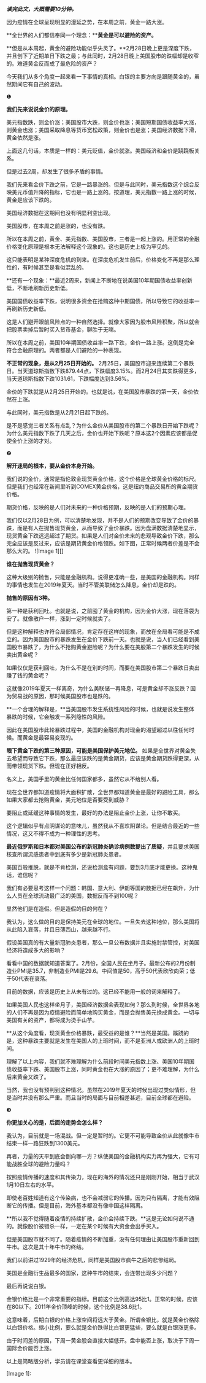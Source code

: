 ***读完此文，大概需要10分钟。***
  
  
因为疫情在全球呈现明显的漫延之势，在本周之前，黄金一路大涨。
  
**全世界的人们都信奉同一个理念：****黄金是可以避险的资产。**
  
**但是从本周起，黄金的避险功能似乎失灵了。**2月28日晚上更是深度下跌，并且创下了近期单日下跌之最；与此同时，2月28日晚上美国股市的跌幅却是收窄的。难道黄金反而成了最危险的资产？
  
今天我们从多个角度一起来看一下事情的真相。白银的主要方向是跟随黄金的，虽然期间它有自己的波动。
  
❶
  
**我们先来说说金价的原理。**
  
美元指数跌，则金价涨；美国股市大跌，则金价也涨；美国短期国债收益率大涨，则黄金也涨；美国采取降息等货币宽松政策，则金价也是涨；美国经济数据下滑，黄金依然是涨。
  
上面这几句话，本质是一样的：美元贬值，金价就涨。美国经济和金价是跷跷板关系。
  
但是过去2周，却发生了很多矛盾的事情。
  
我们先来看金价下跌之前，它是一路暴涨的。但是与此同时，美元指数这个综合反映美元币值升降的指标，它也是一路上涨的。按道理，美元指数一路上涨的时候，黄金是应该下跌的。
  
美国经济数据在这期间也没有明显利空出现。
  
美国股市，在本周之前是涨的，也没有跌。
  
所以在本周之前，黄金、美元指数、美国股市，三者是一起上涨的。用正常的金融价格变化原理是根本无法解释这个现象的。这也是历史上极为罕见的。
  
这只能表明是某种深度危机的到来。在深度危机发生前后，价格变化不再是那么理性的，有时候甚至是看似混乱的。
  
**还有一个现象：**最近2周来，新闻上不断地在说美国10年期国债收益率创新低，不断地刷新历史新低。
  
美国国债收益率下跌，说明很多资金在抢购这种中期国债，所以导致它的收益率一再刷新历史新低。
  
这是人们避开眼前风险点的一种自然选择。就像大家因为股市风险积聚，所以就会把股票卖掉后暂时买入货币基金，聊胜于无嘛。
  
所以在本周之前，美国10年期国债收益率一路下跌，金价一路上涨。这倒是完全符合金融原理的。两者都是人们避险的一种表现。
  
**不正常的现象，是从2月25日开始的。**
2月25日，美国股市迎来连续第二个暴跌日。当天道琼斯指数下跌879.44点，下跌幅度3.15%。而2月24日其实跌得更多，当天道琼斯指数下跌1031.61，下跌幅度达到3.56%。
  
金价的下跌就是从2月25日开始的。也就是说，在美国股市暴跌的第一天，金价依然在上涨。
  
与此同时，美元指数是从2月21日起下跌的。
  
是不是感觉三者关系有点乱？为什么金价从美国股市的第二个暴跌日开始下跌呢？为什么美元指数下跌了几天之后，金价也开始下跌呢？原本这2个因素应该都是促使金价上涨的才对。
  
❷
  
**解开迷局的根本，要从金价本身开始。**
  
我们说的金价，通常是指伦敦金现货黄金价格，这个价格是全球黄金价格的标尺。但是我们也经常在新闻里听到COMEX黄金价格，这是纽约商品交易所的黄金期货价格。
  
期货价格，反映的是人们对未来的一种价格预期，反映的是人们的预期心理。
  
我们仅以2月28日为例，可以清楚地发现，并不是人们的预期改变导致了金价的暴跌，而是有人在抛售现货黄金，从而导致了金价暴跌。因为盘满数据清楚地显示，现货黄金下跌远远超过了期货。如果是人们对金价未来的悲观导致金价下跌，那么完全应该是反过来，应该是期货黄金价格领跌。如下图，正常时候两者价差是不会那么大的。
![Image 1][]
  
**谁在抛售现货黄金？**
  
这种大级别的抛售，只能是金融机构。说得更准确一些，是美国的金融机构。同样的事情也发生在2019年夏天。当时不管美联储怎么降息，金价却是跌的。
  
**抛售的原因有3种。**
  
第一种是获利回吐。也就是说，之前囤了黄金的机构，因为金价大涨，现在落袋为安了。就像散户一样，涨到一定时候就卖了。
  
但是这种解释也许符合局部情况，肯定存在这样的现象，而放在全局看可能是不成立的。因为美国股市的暴跌发生在金价下跌前一天。也就是说，当人们已经看到美国股市暴跌了，为什么不抢购黄金避险呢？为什么要在美股第二个暴跌发生的时候卖出黄金呢？
  
如果仅仅是获利回吐，为什么不是在别的时间，而要在美国股市第二个暴跌日卖出赚了钱的黄金呢？
  
这就像2019年夏天一样离奇，为什么美联储一再降息，可是黄金却不涨反跌？因为贸易战的原因，那时候美国股市也是跌的。
  
**一个合理的解释是，**当美国股市发生系统性风险的时候，也就是说发生整体暴跌的时候，它会触发一系列隐性的风险。
  
因此在美国股市此轮暴跌过程中，美国的金融机构对现金的渴望超过以往任何时候。而黄金是最容易变现的。
  
**眼下黄金下跌的第三种原因，可能是美国保护美元地位。**
如果是全世界对黄金失去希望而导致它下跌，那么最应该跌的是黄金期货，应该是黄金期货跌得更深，从而带领现货下跌。但现在正好相反。
  
名义上，美国手里的黄金比任何国家都多，虽然它从不给别人看。
  
现在全世界都知道疫情将大面积扩散，全世界都知道黄金是最好的避险工具，那么如果大家都去抢购黄金，美元地位是否要受到威胁？
  
要阻止或延缓这种事情的发生，最好的办法是阻止金价上涨，让你不敢买。
  
这个逻辑似乎有点阴谋论的意味儿，虽然我从不喜欢阴谋论。但是结合最近的一些情况，这又不得不成为一种理性的思考。
  
**最近俄罗斯和日本都对美国公布的新冠肺炎确诊病例数提出了质疑**，并且要求美国核查所谓流感患者中到底有多少是新冠肺炎患者。
  
美国百般推脱，就是不肯检测，还说检测盒有问题，要到3月底才能更换。这种鬼话，谁信呢？
  
我们有必要思考这样一个问题：韩国、意大利、伊朗等国的数据已经在飙升，为什么人员在全球流动最广泛的美国，数据反而不到100呢？
  
显然他们是在造假。但是造假的目的何在？
  
我认为，这么做的目的是保持美元在全球的地位。一旦失去这种地位，那么美国将从此陷入衰落，并且日薄西山，越来越不行。
  
假设美国真的有大量新冠肺炎患者，那么一旦公布数据并且实施封禁管控，对美国经济将造成多大的影响？
  
看看中国的数据就知道答案了。2月份，全国人民在坐月子。最新公布的2月份制造业PMI是35.7，非制造业PMI是29.6。中间值是50，高于50代表欣欣向荣；低于50代表在衰落。
  
目前的数据，应该是历史上从未有过的。这已经不能用一般的词来解释了。
  
如果美国人民也这样坐月子，美国经济数据会表现如何？那么到时候，全世界各地的人们不再是因为疫情避险而简单地购买黄金，而是会抛售美元换成黄金。一切与美国有关的资产，都将成为烫手山芋。
  
**从这个角度看，现货黄金价格暴跌，最受益的是谁？**当然是美国。蹊跷的是，这种暴跌主要就是发生在美国人的上班时间，而不是亚洲人或欧洲人的上班时间。
  
理解了以上内容，我们就不难理解为什么前段时间美元指数上涨、美国10年期国债收益率下跌、美国股市上涨，同时黄金也在大涨的原因了；更不难理解，为什么后来黄金又跌了。
  
当然，我也没有预判到这种情况。虽然在2019年夏天的时候出现过类似情形，但是当时并没有那么严重。而且当时的局面与目前相差甚远，目前全球都在避险。
  
❸
  
**你更加关心的是，后面的走势会怎么样？**
  
我认为，目前就是一场混战。但一定是暂时的。它更不可能导致金价从此就像牛市结束一样一路狂跌到1300美元。
  
再者，力量的天平到底会倒向哪一方？纵使美国的金融机构实力再为强大，它有可能战胜全球的避险力量吗？
  
按照疫情传播的速度和其传染力，现在的海外的情况还只是刚刚开始，相当于武汉1月10日左右的水平。
  
即使老百姓知道有这个传染病，也不会减弱它的传播。因为只有隔离，才能有效阻断它的传播。但是目前，海外基本都没有像中国这样隔离。
  
**所以我不觉得随着疫情的持续扩散，金价会持续下跌。**这是无论如何说不通的。就像股价被错杀一样，一定在某个时候有大资金会出手买入。
  
但是美国股市就不同了。随着疫情的不断加重，没有任何理由让美国股市重新回到牛市。这次是其十年牛市的终结。
  
我们以前讲过1929年的经济危机，同样是美国股市疯牛之后的悲惨结局。
  
美国是金融衍生品最多的国家，这种牛市的结束，会连带出现多少问题？
  
最后再说说白银。
  
金银价格比是一个非常重要的指标。目前这个比例高达95比1。正常的时候，应该在80以下。2011年金价顶峰的时候，这个比例是38.6比1。
  
这意味着，后期白银的价格上涨空间将远大于黄金。所谓金银比，就是黄金价格除以白银价格。缩小比例，要么就是金价跌得比白银更猛些，要么就是白银涨更多。
  
由于时间差的原因，下周一黄金股会直接大幅低开。盘中能否上涨，取决于下周一国际金价能否上涨。
  
以上是简略版分析，学员请在课堂查看更详细的版本。

[Image 1]: 